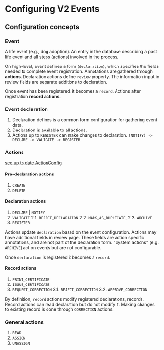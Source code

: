 # Configuring V2 Events

## Configuration concepts

### Event

A life event (e.g., dog adoption). An entry in the database describing a past life event and all steps (actions) involved in the process.

On high-level, event defines a form (`declaration`), which specifies the fields needed to complete event registration.
Annotations are gathered through **actions**. Declaration actions define `review` property. The information input in review fields are separate additions to declaration.

Once event has been registered, it becomes a `record`. Actions after registration **record actions**.

### Event declaration

1. Declaration defines is a common form configuration for gathering event data.
2. Declaration is available to all actions.
3. Actions up to `REGISTER` can make changes to declaration. `(NOTIFY) -> DECLARE -> VALIDATE -> REGISTER`

### Actions

[see up to date ActionConfig](packages/commons/src/events/ActionConfig.ts)

#### Pre-declaration actions

1. `CREATE`
2. `DELETE`

#### Declaration actions

1. `DECLARE` | `NOTIFY`
2. `VALIDATE`
   2.1. `REJECT_DECLARATION`
   2.2. `MARK_AS_DUPLICATE`,
   2.3. `ARCHIVE`
3. `REGISTER`

Actions update `declaration` based on the event configuration.
Actions may have additional fields in review page. These fields are action specific annotations, and are not part of the declaration form.
"System actions" (e.g. `ARCHIVE`) act on events but are not configurable.

Once `declaration` is registered it becomes a `record`.

#### Record actions

1. `PRINT_CERTIFICATE`
2. `ISSUE_CERTIFICATE`
3. `REQUEST_CORRECTION`
   3.1. `REJECT_CORRECTION`
   3.2. `APPROVE_CORRECTION`

By definition, `record` actions modify registered declarations, records.
Record actions can read declaration but do not modify it. Making changes to existing record is done through `CORRECTION` actions.

### General actions

1. `READ`
2. `ASSIGN`
3. `UNASSIGN`

